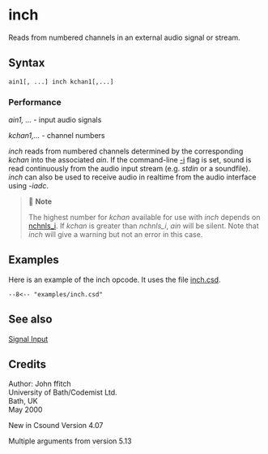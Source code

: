 <!--
id:inch
category:Signal I/O:Signal Input
-->
# inch
Reads from numbered channels in an external audio signal or stream.

## Syntax
``` csound-orc
ain1[, ...] inch kchan1[,...]
```

### Performance

_ain1, ..._ - input audio signals

_kchan1,..._ - channel numbers

_inch_ reads from numbered channels determined by the corresponding _kchan_ into the associated _ain_. If the command-line [-i](../../) flag is set, sound is read continuously from the audio input stream (e.g. _stdin_ or a soundfile). _inch_ can also be used to receive audio in realtime from the audio interface using _-iadc_.

> :memo: **Note**
>
> The highest number for _kchan_ available for use with _inch_ depends on [nchnls_i](../../opcodes/nchnls_i). If _kchan_ is greater than _nchnls_i_, _ain_ will be silent. Note that _inch_ will give a warning but not an error in this case.

## Examples

Here is an example of the inch opcode. It uses the file [inch.csd](../../examples/inch.csd).

``` csound-csd title="Example of the inch opcode." linenums="1"
--8<-- "examples/inch.csd"
```

## See also

[Signal Input](../../sigio/input)

## Credits

Author: John ffitch<br>
University of Bath/Codemist Ltd.<br>
Bath, UK<br>
May 2000<br>

New in Csound Version 4.07

Multiple arguments from version 5.13
